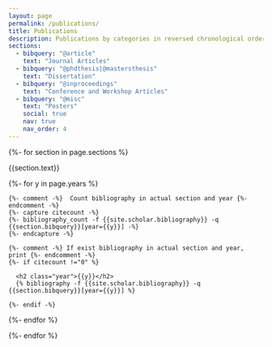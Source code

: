 ```yaml
---
layout: page
permalink: /publications/
title: Publications
description: Publications by categories in reversed chronological order.
sections:
  - bibquery: "@article"
    text: "Journal Articles"
  - bibquery: "@phdthesis|@mastersthesis"
    text: "Dissertation"    
  - bibquery: "@inproceedings"
    text: "Conference and Workshop Articles"
  - bibquery: "@misc"
    text: "Posters"
    social: true
    nav: true
    nav_order: 4
---
```


<div class="publications">

{%- for section in page.sections %}
<a id="{{section.text}}"></a>
  <p class="bibtitle">{{section.text}}</p>
  {%- for y in page.years %}

    {%- comment -%}  Count bibliography in actual section and year {%- endcomment -%}
    {%- capture citecount -%}
    {%- bibliography_count -f {{site.scholar.bibliography}} -q {{section.bibquery}}[year={{y}}] -%}
    {%- endcapture -%}

    {%- comment -%} If exist bibliography in actual section and year, print {%- endcomment -%}
    {%- if citecount !="0" %}

      <h2 class="year">{{y}}</h2>
      {% bibliography -f {{site.scholar.bibliography}} -q {{section.bibquery}}[year={{y}}] %}

    {%- endif -%}

{%- endfor %}

{%- endfor %}

</div>

